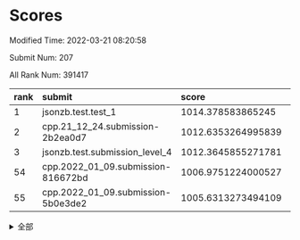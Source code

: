 # Scores

Modified Time: 2022-03-21 08:20:58

Submit Num: 207

All Rank Num: 391417

| rank |               submit               |       score        |       sigma        | pk_num |
| :--- | :--------------------------------- | :----------------- | :----------------- | :----- |
| 1    | jsonzb.test.test_1                 | 1014.378583865245  | 0.8227404544947666 | 7568   |
| 2    | cpp.21_12_24.submission-2b2ea0d7   | 1012.6353264995839 | 0.7715691922124244 | 7568   |
| 3    | jsonzb.test.submission_level_4     | 1012.3645855271781 | 0.786836431370489  | 7565   |
| 54   | cpp.2022_01_09.submission-816672bd | 1006.9751224000527 | 0.7304546641438648 | 7562   |
| 55   | cpp.2022_01_09.submission-5b0e3de2 | 1005.6313273494109 | 0.7229702332380337 | 7565   |


<details>
<summary>全部</summary>

| rank |                 submit                 |       score        |       sigma        | pk_num |
| :--- | :------------------------------------- | :----------------- | :----------------- | :----- |
| 1    | jsonzb.test.test_1                     | 1014.378583865245  | 0.8227404544947666 | 7568   |
| 2    | cpp.21_12_24.submission-2b2ea0d7       | 1012.6353264995839 | 0.7715691922124244 | 7568   |
| 3    | jsonzb.test.submission_level_4         | 1012.3645855271781 | 0.786836431370489  | 7565   |
| 4    | gobigger.level_3.submission_level_3_15 | 1011.9265497910128 | 0.7824204486119637 | 7564   |
| 5    | gobigger.level_3.submission_level_3_2  | 1011.6697147285012 | 0.7555534914820766 | 7564   |
| 6    | gobigger.level_3.submission_level_3_36 | 1011.6487061991064 | 0.7626156804615335 | 7562   |
| 7    | gobigger.level_3.submission_level_3_0  | 1011.4524439570042 | 0.7629178085769918 | 7562   |
| 8    | gobigger.level_3.submission_level_3_6  | 1011.4465747014339 | 0.7657460463307246 | 7564   |
| 9    | gobigger.level_3.submission_level_3_26 | 1011.2603632881942 | 0.7677502111867321 | 7565   |
| 10   | gobigger.level_3.submission_level_3_10 | 1011.0588378001769 | 0.7637132513373831 | 7563   |
| 11   | gobigger.level_3.submission_level_3_3  | 1010.8139924472556 | 0.7758827264771208 | 7563   |
| 12   | gobigger.level_3.submission_level_3_47 | 1010.6916144021793 | 0.7481527328069711 | 7563   |
| 13   | gobigger.level_3.submission_level_3_49 | 1010.6671757997467 | 0.7696812772837885 | 7566   |
| 14   | gobigger.level_3.submission_level_3_11 | 1010.5911210454125 | 0.7735373885915431 | 7565   |
| 15   | gobigger.level_3.submission_level_3_43 | 1010.5180908853805 | 0.763244594077924  | 7562   |
| 16   | gobigger.level_3.submission_level_3_7  | 1010.4687302171752 | 0.790866830617634  | 7563   |
| 17   | gobigger.level_3.submission_level_3_5  | 1010.4611347799365 | 0.7522353660479439 | 7565   |
| 18   | gobigger.level_3.submission_level_3_46 | 1010.3461771606844 | 0.7532281198351981 | 7564   |
| 19   | gobigger.level_3.submission_level_3_44 | 1010.3426850809186 | 0.7738236986626353 | 7559   |
| 20   | gobigger.level_3.submission_level_3_31 | 1010.3332419283653 | 0.7442965978463196 | 7564   |
| 21   | gobigger.level_3.submission_level_3_29 | 1010.3261443927769 | 0.7523876933963446 | 7565   |
| 22   | gobigger.level_3.submission_level_3_21 | 1010.270391462329  | 0.7646624633900706 | 7563   |
| 23   | gobigger.level_3.submission_level_3_37 | 1010.1774223068769 | 0.7768825414225125 | 7564   |
| 24   | gobigger.level_3.submission_level_3_45 | 1010.0911772145242 | 0.75778925793709   | 7564   |
| 25   | gobigger.level_3.submission_level_3_12 | 1010.0902458050693 | 0.7626963578354444 | 7564   |
| 26   | gobigger.level_3.submission_level_3_14 | 1010.0463406138634 | 0.7518134084454314 | 7563   |
| 27   | gobigger.level_3.submission_level_3_42 | 1010.0203560222686 | 0.7627947169887901 | 7561   |
| 28   | gobigger.level_3.submission_level_3_34 | 1010.0146493105667 | 0.7619387382442038 | 7568   |
| 29   | gobigger.level_3.submission_level_3_4  | 1009.9831538325603 | 0.7758950371500947 | 7563   |
| 30   | gobigger.level_3.submission_level_3_35 | 1009.960049771128  | 0.7631130584847172 | 7558   |
| 31   | gobigger.level_3.submission_level_3_33 | 1009.9341070127417 | 0.7588962349915208 | 7562   |
| 32   | gobigger.level_3.submission_level_3_22 | 1009.8622619850153 | 0.754507814957464  | 7566   |
| 33   | gobigger.level_3.submission_level_3_8  | 1009.7754429338098 | 0.772200397492717  | 7564   |
| 34   | gobigger.level_3.submission_level_3_16 | 1009.6836516331442 | 0.7755255773431651 | 7559   |
| 35   | gobigger.level_3.submission_level_3_27 | 1009.6660520447301 | 0.7364858756093802 | 7563   |
| 36   | gobigger.level_3.submission_level_3_23 | 1009.6513518981144 | 0.7549135760121943 | 7560   |
| 37   | gobigger.level_3.submission_level_3_18 | 1009.613306734648  | 0.7662851456930813 | 7564   |
| 38   | gobigger.level_3.submission_level_3_17 | 1009.5066484021114 | 0.7588230124937959 | 7564   |
| 39   | gobigger.level_3.submission_level_3_39 | 1009.4688593294558 | 0.7528871313744031 | 7561   |
| 40   | gobigger.level_3.submission_level_3_40 | 1009.4524432853894 | 0.7262378678808498 | 7565   |
| 41   | gobigger.level_3.submission_level_3_24 | 1009.4050537820415 | 0.7767169643315953 | 7563   |
| 42   | gobigger.level_3.submission_level_3_28 | 1009.3292102456818 | 0.7385734713759217 | 7560   |
| 43   | gobigger.level_3.submission_level_3_1  | 1009.2873928971846 | 0.7481768638237832 | 7566   |
| 44   | gobigger.level_3.submission_level_3_19 | 1009.2251549810467 | 0.7411503580010941 | 7564   |
| 45   | gobigger.level_3.submission_level_3_38 | 1009.113278993795  | 0.7557954255149925 | 7563   |
| 46   | gobigger.level_3.submission_level_3_20 | 1008.9986731452819 | 0.7442091499527993 | 7568   |
| 47   | gobigger.level_3.submission_level_3_9  | 1008.9637120257514 | 0.7514866985264211 | 7565   |
| 48   | gobigger.level_3.submission_level_3_30 | 1008.9213349225971 | 0.7680189778655097 | 7563   |
| 49   | gobigger.level_3.submission_level_3_32 | 1008.6878852525409 | 0.7384968481990302 | 7563   |
| 50   | gobigger.level_3.submission_level_3_13 | 1008.5894497222508 | 0.750707095285229  | 7567   |
| 51   | gobigger.level_3.submission_level_3_25 | 1008.5700315219814 | 0.7489464116313719 | 7567   |
| 52   | gobigger.level_3.submission_level_3_41 | 1008.5559197481317 | 0.7473573042025187 | 7560   |
| 53   | gobigger.level_3.submission_level_3_48 | 1007.6963742790062 | 0.7391450054431161 | 7563   |
| 54   | cpp.2022_01_09.submission-816672bd     | 1006.9751224000527 | 0.7304546641438648 | 7562   |
| 55   | cpp.2022_01_09.submission-5b0e3de2     | 1005.6313273494109 | 0.7229702332380337 | 7565   |
| 56   | gobigger.level_1.submission_level_1_3  | 1004.7778592224931 | 0.7259214136548529 | 7566   |
| 57   | gobigger.level_1.submission_level_1_45 | 1004.764092914865  | 0.7203889420380638 | 7568   |
| 58   | gobigger.level_1.submission_level_1_37 | 1004.7608185084885 | 0.7298035145583869 | 7564   |
| 59   | gobigger.level_1.submission_level_1_27 | 1004.5605588039269 | 0.6998324764111553 | 7566   |
| 60   | gobigger.level_1.submission_level_1_1  | 1004.4924069317176 | 0.7312736037601238 | 7572   |
| 61   | gobigger.level_1.submission_level_1_21 | 1004.3504780780556 | 0.7193924648429263 | 7565   |
| 62   | gobigger.level_1.submission_level_1_5  | 1004.2077820712325 | 0.7146736670140346 | 7565   |
| 63   | gobigger.level_1.submission_level_1_15 | 1004.0025709086049 | 0.7114951755700163 | 7565   |
| 64   | gobigger.level_1.submission_level_1_8  | 1003.9415937035443 | 0.7195528622348321 | 7561   |
| 65   | gobigger.level_1.submission_level_1_18 | 1003.8981796334025 | 0.7113154751970554 | 7557   |
| 66   | gobigger.level_1.submission_level_1_40 | 1003.8410508492461 | 0.7370618269618718 | 7564   |
| 67   | gobigger.level_1.submission_level_1_20 | 1003.8204878067041 | 0.71604844806177   | 7560   |
| 68   | gobigger.level_1.submission_level_1_46 | 1003.7765352053972 | 0.7206079207884287 | 7557   |
| 69   | gobigger.level_1.submission_level_1_49 | 1003.7763742229689 | 0.710517964446787  | 7561   |
| 70   | gobigger.level_1.submission_level_1_26 | 1003.718990683908  | 0.7154218212331057 | 7562   |
| 71   | gobigger.level_1.submission_level_1_38 | 1003.6713829538538 | 0.7196585054633953 | 7566   |
| 72   | gobigger.level_1.submission_level_1_13 | 1003.5765175590196 | 0.7130853172893195 | 7558   |
| 73   | gobigger.level_1.submission_level_1_17 | 1003.5760101685426 | 0.7309381498640013 | 7566   |
| 74   | gobigger.level_1.submission_level_1_24 | 1003.5395867420913 | 0.7185550291340246 | 7567   |
| 75   | gobigger.level_1.submission_level_1_4  | 1003.511546902716  | 0.7151489924198158 | 7566   |
| 76   | gobigger.level_1.submission_level_1_35 | 1003.479802292293  | 0.7229109146586824 | 7562   |
| 77   | gobigger.level_1.submission_level_1_36 | 1003.4108980326235 | 0.7172254306533227 | 7564   |
| 78   | gobigger.level_1.submission_level_1_0  | 1003.3960394477895 | 0.7231830448569317 | 7559   |
| 79   | gobigger.level_1.submission_level_1_9  | 1003.346838033567  | 0.7373107651463169 | 7569   |
| 80   | gobigger.level_1.submission_level_1_43 | 1003.3059944117019 | 0.711927454578856  | 7564   |
| 81   | gobigger.level_1.submission_level_1_2  | 1003.2849939543731 | 0.7078124468222535 | 7565   |
| 82   | gobigger.level_1.submission_level_1_29 | 1003.2696597890463 | 0.7185280886315476 | 7565   |
| 83   | gobigger.level_1.submission_level_1_41 | 1003.2668845389937 | 0.7298256204406501 | 7564   |
| 84   | gobigger.level_1.submission_level_1_25 | 1003.1367184812341 | 0.7231492500319887 | 7565   |
| 85   | gobigger.level_1.submission_level_1_42 | 1003.1216270845742 | 0.7126168666870026 | 7563   |
| 86   | gobigger.level_1.submission_level_1_47 | 1003.0323826413586 | 0.7177503020817725 | 7564   |
| 87   | gobigger.level_1.submission_level_1_33 | 1002.9747984162815 | 0.7096192648298935 | 7565   |
| 88   | gobigger.level_1.submission_level_1_28 | 1002.9332244401152 | 0.7160975556582364 | 7573   |
| 89   | gobigger.level_1.submission_level_1_39 | 1002.8925925724575 | 0.7082937951474532 | 7566   |
| 90   | gobigger.level_1.submission_level_1_23 | 1002.8908343302189 | 0.7171184443607609 | 7565   |
| 91   | gobigger.level_1.submission_level_1_11 | 1002.8304838720039 | 0.7184163182017886 | 7565   |
| 92   | gobigger.level_1.submission_level_1_44 | 1002.7595203761891 | 0.7115845619871588 | 7562   |
| 93   | gobigger.level_1.submission_level_1_19 | 1002.6859184152698 | 0.7079069023383877 | 7561   |
| 94   | gobigger.level_1.submission_level_1_32 | 1002.685825569986  | 0.719748399924343  | 7555   |
| 95   | gobigger.level_1.submission_level_1_34 | 1002.6670917562734 | 0.7155871386870761 | 7567   |
| 96   | gobigger.level_1.submission_level_1_48 | 1002.659512155686  | 0.7088583406445786 | 7558   |
| 97   | gobigger.level_1.submission_level_1_14 | 1002.6468275425062 | 0.7292419330010819 | 7570   |
| 98   | gobigger.level_1.submission_level_1_16 | 1002.6266912833421 | 0.7203530632306239 | 7559   |
| 99   | gobigger.level_1.submission_level_1_22 | 1002.5747655513017 | 0.7138716432959558 | 7561   |
| 100  | gobigger.level_1.submission_level_1_31 | 1002.487714774801  | 0.7151125246724935 | 7570   |
| 101  | gobigger.level_1.submission_level_1_30 | 1002.442378897854  | 0.7119781380093834 | 7567   |
| 102  | gobigger.level_1.submission_level_1_7  | 1002.427766457268  | 0.7111435686257122 | 7562   |
| 103  | gobigger.level_1.submission_level_1_10 | 1002.0581272227734 | 0.7199500331305736 | 7567   |
| 104  | gobigger.level_1.submission_level_1_6  | 1001.9788132476295 | 0.7145382692449392 | 7565   |
| 105  | gobigger.level_1.submission_level_1_12 | 1001.8341776829956 | 0.7136378619831245 | 7566   |
| 106  | gobigger.random.submission_random_34   | 997.2712569405188  | 0.7045348934630178 | 7561   |
| 107  | gobigger.random.submission_random_30   | 996.9999919683479  | 0.7038423352301887 | 7561   |
| 108  | gobigger.random.submission_random_45   | 996.7357503601373  | 0.7047554827863174 | 7557   |
| 109  | gobigger.random.submission_random_20   | 996.7242416017212  | 0.7049129396474659 | 7558   |
| 110  | gobigger.random.submission_random_11   | 996.7127977612982  | 0.7089218567523257 | 7564   |
| 111  | gobigger.random.submission_random_7    | 996.7032074012583  | 0.7112039781532931 | 7566   |
| 112  | gobigger.random.submission_random_28   | 996.6984509195669  | 0.7150664953977464 | 7564   |
| 113  | gobigger.random.submission_random_22   | 996.6844271138282  | 0.7034578808420877 | 7563   |
| 114  | gobigger.random.submission_random_3    | 996.6161197198094  | 0.7042218060322263 | 7556   |
| 115  | gobigger.random.submission_random_19   | 996.6113836214579  | 0.7049643399161083 | 7566   |
| 116  | gobigger.random.submission_random_26   | 996.4805002072089  | 0.7110659675375567 | 7561   |
| 117  | gobigger.random.submission_random_12   | 996.4298447370734  | 0.7114296282206501 | 7565   |
| 118  | gobigger.random.submission_random_13   | 996.3661026118175  | 0.7060776683613375 | 7557   |
| 119  | gobigger.random.submission_random_2    | 996.3018006626526  | 0.7059847106623854 | 7565   |
| 120  | gobigger.random.submission_random_33   | 996.2812219404286  | 0.7111068543283762 | 7560   |
| 121  | gobigger.random.submission_random_39   | 996.2306159222893  | 0.7206127166020541 | 7561   |
| 122  | gobigger.random.submission_random_41   | 996.1907259109137  | 0.7103856457916073 | 7563   |
| 123  | gobigger.random.submission_random_16   | 996.1860315635926  | 0.7040263689640907 | 7564   |
| 124  | gobigger.random.submission_random_43   | 996.1685906682997  | 0.7083824051055752 | 7566   |
| 125  | gobigger.random.submission_random_48   | 996.1503814455705  | 0.7010942075642569 | 7570   |
| 126  | gobigger.random.submission_random_1    | 996.1272623068205  | 0.7052689033211563 | 7563   |
| 127  | gobigger.random.submission_random_18   | 996.1161076958308  | 0.7205699880872196 | 7560   |
| 128  | gobigger.random.submission_random_47   | 996.1133936038345  | 0.7133937398140844 | 7560   |
| 129  | gobigger.random.submission_random_37   | 996.0980057070919  | 0.7073807832906612 | 7563   |
| 130  | gobigger.random.submission_random_42   | 996.0601567488658  | 0.7264647245368876 | 7568   |
| 131  | gobigger.random.submission_random_36   | 996.0510645349262  | 0.7154659676197538 | 7564   |
| 132  | gobigger.random.submission_random_21   | 995.9631487762271  | 0.7176451004520341 | 7566   |
| 133  | gobigger.random.submission_random_9    | 995.9626186087204  | 0.7064368112967876 | 7567   |
| 134  | gobigger.random.submission_random_44   | 995.7941644375426  | 0.7037454391974949 | 7556   |
| 135  | gobigger.random.submission_random_38   | 995.75946990965    | 0.6933968099667515 | 7564   |
| 136  | gobigger.random.submission_random_31   | 995.749435091788   | 0.7021912500312849 | 7564   |
| 137  | gobigger.random.submission_random_17   | 995.6890628607356  | 0.7146429796078719 | 7571   |
| 138  | gobigger.random.submission_random_24   | 995.6451434770314  | 0.7115501962892878 | 7564   |
| 139  | gobigger.random.submission_random_46   | 995.6262693856972  | 0.7105559861698884 | 7568   |
| 140  | gobigger.random.submission_random_23   | 995.5680641163883  | 0.7205945986646322 | 7557   |
| 141  | gobigger.random.submission_random_5    | 995.522264231586   | 0.7126406232358153 | 7564   |
| 142  | gobigger.random.submission_random_4    | 995.5002927363346  | 0.7159387647369082 | 7564   |
| 143  | gobigger.random.submission_random_0    | 995.421851697994   | 0.7171732315003935 | 7564   |
| 144  | gobigger.random.submission_random_49   | 995.4065258034344  | 0.7049473486884388 | 7564   |
| 145  | gobigger.random.submission_random_27   | 995.3945328530078  | 0.6957355129935946 | 7565   |
| 146  | gobigger.random.submission_random_8    | 995.2616899970553  | 0.7154637927541945 | 7562   |
| 147  | gobigger.random.submission_random_25   | 995.2065604081445  | 0.7124963793737588 | 7561   |
| 148  | gobigger.random.submission_random_14   | 995.1256070595169  | 0.7099220971193125 | 7563   |
| 149  | gobigger.random.submission_random_32   | 995.1185783210849  | 0.7112276613821684 | 7560   |
| 150  | gobigger.random.submission_random_6    | 995.0975978172281  | 0.713089694698945  | 7566   |
| 151  | gobigger.random.submission_random_40   | 995.0632027820312  | 0.7196787061031357 | 7567   |
| 152  | gobigger.random.submission_random_15   | 995.0286967092567  | 0.7086225753432548 | 7567   |
| 153  | gobigger.random.submission_random_35   | 994.9091484717277  | 0.7091115199349974 | 7564   |
| 154  | gobigger.random.submission_random_10   | 994.7924896314144  | 0.7173716774967929 | 7567   |
| 155  | gobigger.random.submission_random_29   | 994.0294685847309  | 0.7509041205982068 | 7559   |
| 156  | gobigger.level_2.submission_level_2_10 | 993.80914481134    | 0.7235956116366478 | 7563   |
| 157  | gobigger.level_2.submission_level_2_44 | 993.7666046428973  | 0.741900128263549  | 7569   |
| 158  | gobigger.level_2.submission_level_2_32 | 993.6180903583617  | 0.7198288074328087 | 7566   |
| 159  | gobigger.level_2.submission_level_2_5  | 993.5777046577624  | 0.7192443444539017 | 7560   |
| 160  | gobigger.level_2.submission_level_2_37 | 993.4954129559734  | 0.7465950649582517 | 7569   |
| 161  | gobigger.level_2.submission_level_2_38 | 993.3786482089031  | 0.730988481312336  | 7567   |
| 162  | gobigger.level_2.submission_level_2_42 | 993.2559608847405  | 0.7338242017988515 | 7568   |
| 163  | gobigger.level_2.submission_level_2_0  | 992.9627453784097  | 0.7289871617692517 | 7560   |
| 164  | gobigger.level_2.submission_level_2_27 | 992.87982810453    | 0.7404912800477478 | 7564   |
| 165  | gobigger.level_2.submission_level_2_13 | 992.838935463961   | 0.7297341349706278 | 7564   |
| 166  | gobigger.level_2.submission_level_2_20 | 992.7678374913971  | 0.7409347290293418 | 7562   |
| 167  | gobigger.level_2.submission_level_2_30 | 992.7317344519147  | 0.7177076910928359 | 7561   |
| 168  | gobigger.level_2.submission_level_2_49 | 992.7129075179647  | 0.7438809107898137 | 7563   |
| 169  | gobigger.level_2.submission_level_2_18 | 992.6910257642642  | 0.7345777013997961 | 7569   |
| 170  | gobigger.level_2.submission_level_2_26 | 992.6449814134904  | 0.7273656166484266 | 7564   |
| 171  | gobigger.level_2.submission_level_2_1  | 992.5978307725603  | 0.7321273430485206 | 7565   |
| 172  | gobigger.level_2.submission_level_2_33 | 992.4349719077903  | 0.7345809053189334 | 7559   |
| 173  | gobigger.level_2.submission_level_2_3  | 992.401297914996   | 0.7465583830257527 | 7564   |
| 174  | gobigger.level_2.submission_level_2_22 | 992.3481369757443  | 0.7401353967123591 | 7569   |
| 175  | gobigger.level_2.submission_level_2_29 | 992.2930767210233  | 0.7355191779178661 | 7562   |
| 176  | gobigger.level_2.submission_level_2_23 | 992.2821005981327  | 0.753378182994228  | 7557   |
| 177  | gobigger.level_2.submission_level_2_14 | 992.259097562516   | 0.7515944499319108 | 7567   |
| 178  | gobigger.level_2.submission_level_2_34 | 992.1884475894276  | 0.7391069775278467 | 7565   |
| 179  | gobigger.level_2.submission_level_2_45 | 992.1591541132653  | 0.7320821850425459 | 7570   |
| 180  | gobigger.level_2.submission_level_2_8  | 992.1374672952857  | 0.740951400243386  | 7563   |
| 181  | gobigger.level_2.submission_level_2_7  | 992.1262698933483  | 0.7368488807345362 | 7564   |
| 182  | gobigger.level_2.submission_level_2_40 | 991.9326104742385  | 0.7421736901493502 | 7566   |
| 183  | gobigger.level_2.submission_level_2_21 | 991.9215193777056  | 0.7527080326613307 | 7560   |
| 184  | gobigger.level_2.submission_level_2_28 | 991.8952140657069  | 0.739108213279021  | 7564   |
| 185  | gobigger.level_2.submission_level_2_19 | 991.8667996833683  | 0.7608616394448298 | 7568   |
| 186  | gobigger.level_2.submission_level_2_6  | 991.8554952760862  | 0.7373884986166589 | 7564   |
| 187  | gobigger.level_2.submission_level_2_2  | 991.8120014079201  | 0.7722384531015385 | 7568   |
| 188  | gobigger.level_2.submission_level_2_24 | 991.8003988609694  | 0.7501559461107352 | 7562   |
| 189  | gobigger.level_2.submission_level_2_35 | 991.7544510914705  | 0.7393222905322242 | 7561   |
| 190  | gobigger.level_2.submission_level_2_11 | 991.7487232546226  | 0.770754439380386  | 7564   |
| 191  | gobigger.level_2.submission_level_2_16 | 991.6296804704126  | 0.739093276172635  | 7565   |
| 192  | gobigger.level_2.submission_level_2_43 | 991.6175251886183  | 0.7504966517760352 | 7565   |
| 193  | gobigger.level_2.submission_level_2_25 | 991.6165450699579  | 0.7640140859493944 | 7560   |
| 194  | gobigger.level_2.submission_level_2_36 | 991.5938671823966  | 0.7455173768013733 | 7559   |
| 195  | gobigger.level_2.submission_level_2_39 | 991.3867942205336  | 0.746803275623435  | 7564   |
| 196  | gobigger.level_2.submission_level_2_46 | 991.3781968555363  | 0.7594862667030102 | 7563   |
| 197  | gobigger.level_2.submission_level_2_41 | 991.1501538672202  | 0.7496772072685998 | 7562   |
| 198  | gobigger.level_2.submission_level_2_4  | 991.0851557770981  | 0.759087336754081  | 7564   |
| 199  | gobigger.level_2.submission_level_2_15 | 991.0605884282754  | 0.7482495131900183 | 7557   |
| 200  | gobigger.level_2.submission_level_2_48 | 990.9931925194151  | 0.7516479165088693 | 7566   |
| 201  | gobigger.level_2.submission_level_2_47 | 990.9121169690623  | 0.7653128804014454 | 7561   |
| 202  | gobigger.level_2.submission_level_2_17 | 990.8866581574197  | 0.7736114130275998 | 7564   |
| 203  | gobigger.level_2.submission_level_2_31 | 990.8282961425646  | 0.7701709532122991 | 7561   |
| 204  | gobigger.level_2.submission_level_2_9  | 990.7498890331667  | 0.7774161820201728 | 7564   |
| 205  | gobigger.level_2.submission_level_2_12 | 990.3335623684713  | 0.760468046961308  | 7561   |
| 206  | gobigger.none.submission_none_0        | 975.2791720730647  | 1.4498719421259227 | 7558   |
| 207  | gobigger.none.submission_none_1        | 973.965675248354   | 1.6204573546839705 | 7563   |

</details>